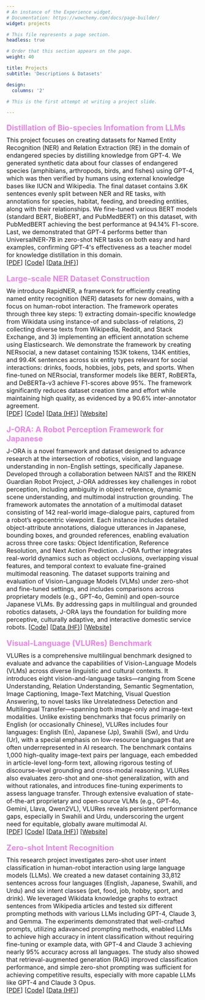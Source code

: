 ```yaml
---
# An instance of the Experience widget.
# Documentation: https://wowchemy.com/docs/page-builder/
widget: projects

# This file represents a page section.
headless: true

# Order that this section appears on the page.
weight: 40

title: Projects
subtitle: 'Descriptions & Datasets'

design:
  columns: '2'

# This is the first attempt at writing a project slide.

---
```


<style> 

.project-title {
   margin-bottom: 5px;
   margin-top: 20px;  /* Space above each section */
   font-size: 20px;
   font-weight: bold;
   color: violet;   /* violet appeared beautiful on the page */ 
}

.project-details {
   margin-bottom: 10px;
   margin-top: 10px;  /* Space above each section */
   font-size: 16px;
}
</style>


<h4 class="project-title">Distillation of Bio-species Infomation from LLMs</h4>

<div class='project-details'>
This project focuses on creating datasets for Named Entity Recognition (NER) and Relation Extraction (RE) in the domain of endangered species by distilling knowledge from GPT-4. We generated synthetic data about four classes of endangered species (amphibians, arthropods, birds, and fishes) using GPT-4, which was then verified by humans using external knowledge bases like IUCN and Wikipedia. The final dataset contains 3.6K sentences evenly split between NER and RE tasks, with annotations for species, habitat, feeding, and breeding entities, along with their relationships. We fine-tuned various BERT models (standard BERT, BioBERT, and PubMedBERT) on this dataset, with PubMedBERT achieving the best performance at 94.14% F1-score. Last, we demonstrated that GPT-4 performs better than UniversalNER-7B in zero-shot NER tasks on both easy and hard examples, confirming GPT-4's effectiveness as a teacher model for knowledge distillation in this domain. <br>
[<a href="https://arxiv.org/abs/2403.15430">PDF</a>] [<a href="https://github.com/jatuhurrra/DistillationBiospeciesLLM/">Code</a>]
[<a href="https://huggingface.co/datasets/atamiles/DistillationBiospeciesLLM">Data (HF)</a>] 
</div>

<h4 class="project-title">Large-scale NER Dataset Construction</h4>

<div class='project-details'>
We introduce RapidNER, a framework for efficiently creating named entity recognition (NER) datasets for new domains, with a focus on human-robot interaction. The framework operates through three key steps: 1) extracting domain-specific knowledge from Wikidata using instance-of and subclass-of relations, 2) collecting diverse texts from Wikipedia, Reddit, and Stack Exchange, and 3) implementing an efficient annotation scheme using Elasticsearch. We demonstrate the framework by creating NERsocial, a new dataset containing 153K tokens, 134K entities, and 99.4K sentences across six entity types relevant for social interactions: drinks, foods, hobbies, jobs, pets, and sports. When fine-tuned on NERsocial, transformer models like BERT, RoBERTa, and DeBERTa-v3 achieve F1-scores above 95%. The framework significantly reduces dataset creation time and effort while maintaining high quality, as evidenced by a 90.6% inter-annotator agreement.   <br>
[<a href="http://arxiv.org/abs/2412.09634">PDF</a>] [<a href="https://github.com/jatuhurrra/rapidner">Code</a>]  
[<a href="https://huggingface.co/datasets/atamiles/NERsocial">Data (HF)</a>] [<a href="https://jatuhurrra.github.io/Rapid/">Website</a>] 
</div>

<h4 class="project-title">J-ORA: A Robot Perception Framework for Japanese</h4>

<div class='project-details'>
J-ORA is a novel framework and dataset designed to advance research at the intersection of robotics, vision, and language understanding in non-English settings, specifically Japanese. Developed through a collaboration between NAIST and the RIKEN Guardian Robot Project, J-ORA addresses key challenges in robot perception, including ambiguity in object reference, dynamic scene understanding, and multimodal instruction grounding. The framework automates the annotation of a multimodal dataset consisting of 142 real-world image-dialogue pairs, captured from a robot’s egocentric viewpoint. Each instance includes detailed object-attribute annotations, dialogue utterances in Japanese, bounding boxes, and grounded references, enabling evaluation across three core tasks: Object Identification, Reference Resolution, and Next Action Prediction. J-ORA further integrates real-world dynamics such as object occlusions, overlapping visual features, and temporal context to evaluate fine-grained multimodal reasoning. The dataset supports training and evaluation of Vision-Language Models (VLMs) under zero-shot and fine-tuned settings, and includes comparisons across proprietary models (e.g., GPT-4o, Gemini) and open-source Japanese VLMs. By addressing gaps in multilingual and grounded robotics datasets, J-ORA lays the foundation for building more perceptive, culturally adaptive, and interactive domestic service robots.
[<a href="https://github.com/jatuhurrra/J-ORA/">Code</a>] 
[<a href="https://huggingface.co/datasets/atamiles/J-ORA/">Data (HF)</a>] [<a href="https://jatuhurrra.github.io/J-ORA/">Website</a>] 
</div>

<h4 class="project-title">Visual-Language (VLURes) Benchmark</h4>

<div class='project-details'>
VLURes is a comprehensive multilingual benchmark designed to evaluate and advance the capabilities of Vision-Language Models (VLMs) across diverse linguistic and cultural contexts. It introduces eight vision-and-language tasks—ranging from Scene Understanding, Relation Understanding, Semantic Segmentation, Image Captioning, Image-Text Matching, Visual Question Answering, to novel tasks like Unrelatedness Detection and Multilingual Transfer—spanning both image-only and image-text modalities. Unlike existing benchmarks that focus primarily on English (or occasionally Chinese), VLURes includes four languages: English (En), Japanese (Jp), Swahili (Sw), and Urdu (Ur), with a special emphasis on low-resource languages that are often underrepresented in AI research. The benchmark contains 1,000 high-quality image-text pairs per language, each embedded in article-level long-form text, allowing rigorous testing of discourse-level grounding and cross-modal reasoning. VLURes also evaluates zero-shot and one-shot generalization, with and without rationales, and introduces fine-tuning experiments to assess language transfer. Through extensive evaluation of state-of-the-art proprietary and open-source VLMs (e.g., GPT-4o, Gemini, Llava, Qwen2VL), VLURes reveals persistent performance gaps, especially in Swahili and Urdu, underscoring the urgent need for equitable, globally aware multimodal AI.  <br>
[<a href="https://arxiv.org/abs/2406.15359">PDF</a>] [<a href="https://github.com/jatuhurrra/VLURes/">Code</a>] 
[<a href="https://huggingface.co/datasets/atamiles/VLURes/">Data (HF)</a>] [<a href="https://jatuhurrra.github.io/VLURes/">Website</a>] 
</div>

<h4 class="project-title">Zero-shot Intent Recognition</h4>

<div class='project-details'>
This research project investigates zero-shot user intent classification in human-robot interaction using large language models (LLMs). We created a new dataset containing 33,812 sentences across four languages (English, Japanese, Swahili, and Urdu) and six intent classes (pet, food, job, hobby, sport, and drink). We leveraged Wikidata knowledge graphs to extract sentences from Wikipedia articles and tested six different prompting methods with various LLMs including GPT-4, Claude 3, and Gemma. The experiments demonstrated that well-crafted prompts, utilizing adavanced prompting methods, enabled LLMs to achieve high accuracy in intent classification without requiring fine-tuning or example data, with GPT-4 and Claude 3 achieving nearly 95% accuracy across all languages. The study also showed that retrieval-augmented generation (RAG) improved classification performance, and simple zero-shot prompting was sufficient for achieving competitive results, especially with more capable LLMs like GPT-4 and Claude 3 Opus.  <br>
[<a href="https://www.researchgate.net/publication/381548253_Zero-shot_Retrieval_of_User_Intent_in_Human-Robot_Interaction_with_Large_Language_Models">PDF</a>] 
[<a href="https://github.com/jatuhurrra/LLM-for-Intent-Classification">Code</a>] 
[<a href="https://huggingface.co/datasets/atamiles/ZeroshotIntentClassification">Data (HF)</a>] 
</div>
